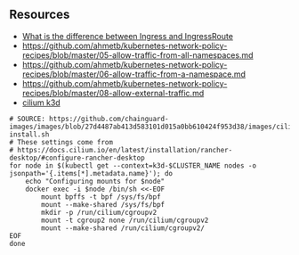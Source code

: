 ## Resources

- [What is the difference between Ingress and IngressRoute](https://community.traefik.io/t/what-is-the-difference-between-ingress-and-ingressroute/10864/10)
- https://github.com/ahmetb/kubernetes-network-policy-recipes/blob/master/05-allow-traffic-from-all-namespaces.md
- https://github.com/ahmetb/kubernetes-network-policy-recipes/blob/master/06-allow-traffic-from-a-namespace.md
- https://github.com/ahmetb/kubernetes-network-policy-recipes/blob/master/08-allow-external-traffic.md
- [cilium k3d](https://github.com/chainguard-images/images/blob/27d4487ab413d583101d015a0bb610424f953d38/images/cilium/tests/cilium-install.sh)


```
# SOURCE: https://github.com/chainguard-images/images/blob/27d4487ab413d583101d015a0bb610424f953d38/images/cilium/tests/cilium-install.sh
# These settings come from
# https://docs.cilium.io/en/latest/installation/rancher-desktop/#configure-rancher-desktop
for node in $(kubectl get --context=k3d-$CLUSTER_NAME nodes -o jsonpath='{.items[*].metadata.name}'); do
    echo "Configuring mounts for $node"
    docker exec -i $node /bin/sh <<-EOF
        mount bpffs -t bpf /sys/fs/bpf
        mount --make-shared /sys/fs/bpf
        mkdir -p /run/cilium/cgroupv2
        mount -t cgroup2 none /run/cilium/cgroupv2
        mount --make-shared /run/cilium/cgroupv2/
EOF
done
```

